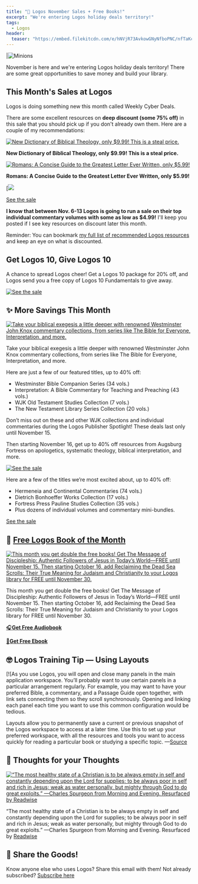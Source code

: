 ```yaml
---
title: "🦃 Logos November Sales + Free Books!"
excerpt: "We're entering Logos holiday deals territory!"
tags:
  - Logos
header:
  teaser: "https://embed.filekitcdn.com/e/hNVjR73AvkowGNyNfboPNC/nfTaKcWs3DmNSQ7t92F1wr"
---
```

|![Minions](https://embed.filekitcdn.com/e/hNVjR73AvkowGNyNfboPNC/nfTaKcWs3DmNSQ7t92F1wr)

November is here and we're entering Logos holiday deals territory! There are some great opportunities to save money and build your library.

## This Month's Sales at Logos

Logos is doing something new this month called Weekly Cyber Deals.

There are some excellent resources on **deep discount (some 75% off)** in this sale that you should pick up if you don't already own them. Here are a couple of my recommendations:

[![New Dictionary of Biblical Theology, only $9.99! This is a steal price.](https://embed.filekitcdn.com/e/hNVjR73AvkowGNyNfboPNC/u5R8K54R5FfGYojbVvq7bn)](https://www.logos.com/product/27277/new-dictionary-of-biblical-theology)

**New Dictionary of Biblical Theology, only $9.99! This is a steal price.**

[![Romans: A Concise Guide to the Greatest Letter Ever Written, only $5.99!](https://embed.filekitcdn.com/e/hNVjR73AvkowGNyNfboPNC/njZ9NHhKXCFywY6a58E3Da)](https://partner.logosbible.com/click.track?CID=432198&AFID=467957&nonencodedurl=https://www.logos.com/product/222796/romans-a-concise-guide-to-the-greatest-letter-ever-written)

**Romans: A Concise Guide to the Greatest Letter Ever Written, only $5.99!**

[![](https://embed.filekitcdn.com/e/hNVjR73AvkowGNyNfboPNC/4iAQnSMrjB21zFS5Fyysi4)

[See the sale](https://partners.faithlife.com/click.track?CID=466226&AFID=467957)

**I know that between Nov. 6-13 Logos is going to run a sale on their top individual commentary volumes with some as low as $4.99!** I'll keep you posted if I see key resources on discount later this month.

Reminder: You can bookmark [my full list of recommended Logos resources](https://www.logos.com/nickstapleton) and keep an eye on what is discounted.

## Get Logos 10, Give Logos 10

A chance to spread Logos cheer! Get a Logos 10 package for 20% off, and Logos send you a free copy of Logos 10 Fundamentals to give away.

[![See the sale](https://embed.filekitcdn.com/e/hNVjR73AvkowGNyNfboPNC/n31gJrw4vY6xitfQaGDfDi)](https://partners.faithlife.com/click.track?CID=431490&AFID=467957)

## ✨ More Savings This Month

[![Take your biblical exegesis a little deeper with renowned Westminster John Knox commentary collections, from series like The Bible for Everyone, Interpretation, and more.](https://embed.filekitcdn.com/e/hNVjR73AvkowGNyNfboPNC/ukhWYmJQFBMQ6tqfP8WGEr)](https://partners.faithlife.com/click.track?CID=436793&AFID=467957)

Take your biblical exegesis a little deeper with renowned Westminster John Knox commentary collections, from series like The Bible for Everyone, Interpretation, and more.

Here are just a few of our featured titles, up to 40% off:

- Westminster Bible Companion Series (34 vols.)
- Interpretation: A Bible Commentary for Teaching and Preaching (43 vols.)
- WJK Old Testament Studies Collection (7 vols.)
- The New Testament Library Series Collection (20 vols.)

Don’t miss out on these and other WJK collections and individual commentaries during the Logos Publisher Spotlight! These deals last only until November 15.

Then starting November 16, get up to 40% off resources from Augsburg Fortress on apologetics, systematic theology, biblical interpretation, and more.

[![See the sale](https://embed.filekitcdn.com/e/hNVjR73AvkowGNyNfboPNC/ss5eErzDmy8T2rXHiQnK6x)](https://partners.faithlife.com/click.track?CID=436793&AFID=467957)

Here are a few of the titles we’re most excited about, up to 40% off:

- Hermeneia and Continental Commentaries (74 vols.)
- Dietrich Bonhoeffer Works Collection (17 vols.)
- Fortress Press Pauline Studies Collection (35 vols.)
- Plus dozens of individual volumes and commentary mini-bundles.

[See the sale](https://partners.faithlife.com/click.track?CID=436793&AFID=467957)

## 📖 [Free Logos Book of the Month](https://partner.logosbible.com/click.track?CID=437858&AFID=467957)

[![This month you get double the free books! Get The Message of Discipleship: Authentic Followers of Jesus in Today’s World—FREE until November 15. Then starting October 16, add Reclaiming the Dead Sea Scrolls: Their True Meaning for Judaism and Christianity to your Logos library for FREE until November 30.](https://embed.filekitcdn.com/e/hNVjR73AvkowGNyNfboPNC/sYike3YBXyzJsqVq9jdHM7?ar=1%3A1&fit=crop)](https://partner.logosbible.com/click.track?CID=437858&AFID=467957)

This month you get double the free books! Get The Message of Discipleship: Authentic Followers of Jesus in Today’s World—FREE until November 15. Then starting October 16, add Reclaiming the Dead Sea Scrolls: Their True Meaning for Judaism and Christianity to your Logos library for FREE until November 30.

[🎧 **​Get Free Audiobook**](https://partner.logosbible.com/click.track?CID=432198&AFID=467957&nonencodedurl=https://www.logos.com/free-audiobook)

[📖 **​Get Free Ebook**](https://partner.logosbible.com/click.track?CID=432198&AFID=467957&nonencodedurl=https://www.logos.com/free-ebook)

## 🤓 Logos Training Tip — Using Layouts

[![As you use Logos, you will open and close many panels in the main application workspace. You’ll probably want to use certain panels in a particular arrangement regularly. For example, you may want to have your preferred Bible, a commentary, and a Passage Guide open together, with link sets connecting them so they scroll synchronously. Opening and linking each panel each time you want to use this common configuration would be tedious.

Layouts allow you to permanently save a current or previous snapshot of the Logos workspace to access at a later time. Use this to set up your preferred workspace, with all the resources and tools you want to access quickly for reading a particular book or studying a specific topic. —[Source](https://support.logos.com/hc/en-us/articles/360016599631-What-are-Layouts-and-How-Do-I-Use-Them-)

## 💬 Thoughts for your Thoughts

[![“The most healthy state of a Christian is to be always empty in self and constantly depending upon the Lord for supplies; to be always poor in self and rich in Jesus; weak as water personally, but mighty through God to do great exploits.” —Charles Spurgeon from Morning and Evening. Resurfaced by Readwise](https://embed.filekitcdn.com/e/hNVjR73AvkowGNyNfboPNC/5i6MpeYCQ32QssxL8ZFQ6k)](https://partners.faithlife.com/click.track?CID=432198&AFID=467957&nonencodedurl=https://www.logos.com/product/252395/knowing-god)

“The most healthy state of a Christian is to be always empty in self and constantly depending upon the Lord for supplies; to be always poor in self and rich in Jesus; weak as water personally, but mighty through God to do great exploits.” —Charles Spurgeon from Morning and Evening. Resurfaced by [Readwise](https://readwise.io/i/nick139)

## 🙌 Share the Goods!

Know anyone else who uses Logos? Share this email with them! Not already subscribed? [Subscribe here](https://nickstapleton.ck.page/4154455aa2)
